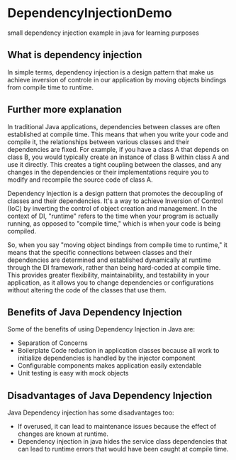 # DependencyInjectionDemo

small dependency injection example in java for learning purposes

## What is dependency injection

In simple terms, dependency injection is a design pattern that make us achieve inversion of controle in our application by moving objects bindings from compile time to runtime.

## Further more explanation

In traditional Java applications, dependencies between classes are often established at compile time. This means that when you write your code and compile it, the relationships between various classes and their dependencies are fixed. For example, if you have a class A that depends on class B, you would typically create an instance of class B within class A and use it directly. This creates a tight coupling between the classes, and any changes in the dependencies or their implementations require you to modify and recompile the source code of class A.

Dependency Injection is a design pattern that promotes the decoupling of classes and their dependencies. It's a way to achieve Inversion of Control (IoC) by inverting the control of object creation and management. In the context of DI, "runtime" refers to the time when your program is actually running, as opposed to "compile time," which is when your code is being compiled.

So, when you say "moving object bindings from compile time to runtime," it means that the specific connections between classes and their dependencies are determined and established dynamically at runtime through the DI framework, rather than being hard-coded at compile time. This provides greater flexibility, maintainability, and testability in your application, as it allows you to change dependencies or configurations without altering the code of the classes that use them.

## Benefits of Java Dependency Injection
Some of the benefits of using Dependency Injection in Java are:

- Separation of Concerns
- Boilerplate Code reduction in application classes because all work to initialize dependencies is handled by the injector component
- Configurable components makes application easily extendable
- Unit testing is easy with mock objects

## Disadvantages of Java Dependency Injection
Java Dependency injection has some disadvantages too:
- If overused, it can lead to maintenance issues because the effect of changes are known at runtime.
- Dependency injection in java hides the service class dependencies that can lead to runtime errors that would have been caught at compile time.